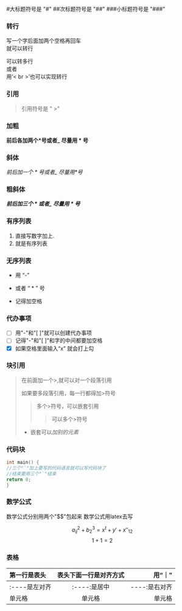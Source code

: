 #大标题符号是 "#"
##次标题符号是 "##"
###小标题符号是 "###"

### 转行
写一个字后面加两个空格再回车  
就可以转行  

可以转多行  
或者<br>用‘< br >’也可以实现转行

### 引用
> 引用符号是 " >"

### 加粗
**前后各加两个*号或者_**
__尽量用 * 号__

### 斜体
*前后加一个 * 号或者_*
_尽量用*号_

### 粗斜体
***前后加三个 * 或者_***
___尽量用 * 号___
### 有序列表
1. 直接写数字加上.
2. 就是有序列表

### 无序列表

- 用 “-” 
* 或者 “ * ” 号
- 记得加空格

### 代办事项

- [ ] 用"-"和"[ ]"就可以创建代办事项
- [ ] 记得"-"和"[ ]"和字的中间都要加空格
- [x] 如果空格里面输入“x” 就会打上勾

### 块引用

> 在前面加一个>,就可以对一个段落引用
>
> 如果要多段落引用，每一行都得加>符号
>>多个>符号，可以嵌套引用
>>>可以多个>符号
> - 嵌套可以*加别的元素*

### 代码块
```c
int main() {
//三个"`"加上要写的代码语言就可以写代码块了 
//结束要用三个"`"结束
return 0;
}
```

### 数学公式
数学公式分别用两个"$$"包起来
数学公式用latex去写

$$
a_{ij}^{2} + b^3_{2}=x^{t} + y' + x''_{12}
$$
$$
1+1=2 
$$

### 表格
|  第一行是表头   | 表头下面一行是对齐方式  | 用“｜”  |
|  :----  | :----:  |  ----: |
| :----是左对齐  | :----:是居中 | ----:是右对齐 |
| 单元格  | 单元格 | 单元格 | 




